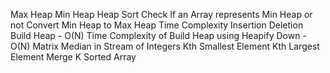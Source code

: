 Max Heap
Min Heap
Heap Sort
Check If an Array represents Min Heap or not
Convert Min Heap to Max Heap
Time Complexity Insertion Deletion
Build Heap - O(N)
Time Complexity of Build Heap using Heapify Down - O(N)
Matrix Median in Stream of Integers
Kth Smallest Element
Kth Largest Element
Merge K Sorted Array
